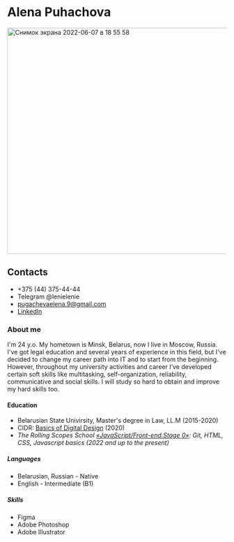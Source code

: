 # Alena Puhachova
<img width="519" alt="Снимок экрана 2022-06-07 в 18 55 58" src="https://user-images.githubusercontent.com/106675265/172426954-1e883076-db71-4221-9a8f-500217d763d1.png">

## Contacts
* +375 (44) 375-44-44
* Telegram @lenielenie
* pugachevaelena.9@gmail.com
* [LinkedIn](https://www.linkedin.com/in/alena-pugacheva-958286153/)

### About me
I'm 24 y.o. My hometown is Minsk, Belarus, now I live in Moscow, Russia. I've got legal education and several years of experience in this field, but I've decided to change my career path into IT and to start from the beginning. However, throughout my university activities and career I’ve developed certain soft skills like multitasking, self-organization, reliability, communicative and social skills. I will study so hard to obtain and improve my hard skills too.

#### Education
+ Belarusian State Univirsity, Master's degree in Law, LL.M (2015-2020)
+ CIDR: [Basics of Digital Design](https://cidr.design/digital-design/) (2020)
+ _The Rolling Scopes School [«JavaScript/Front-end.Stage 0»](https://rs.school/js-stage0/): Git, HTML, CSS, Javascript basics (2022 and up to the present)_

##### Languages
+ Belarusian, Russian - Native
+ English - Intermediate (B1)

##### Skills
+ Figma
+ Adobe Photoshop
+ Adobe Illustrator
